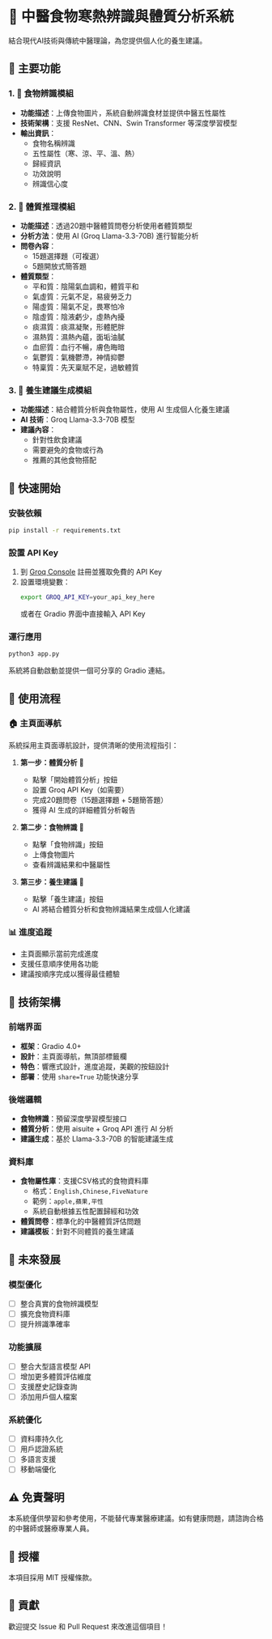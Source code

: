 # 🏥 中醫食物寒熱辨識與體質分析系統

結合現代AI技術與傳統中醫理論，為您提供個人化的養生建議。

## 🌟 主要功能

### 1. 🍎 食物辨識模組
- **功能描述**：上傳食物圖片，系統自動辨識食材並提供中醫五性屬性
- **技術架構**：支援 ResNet、CNN、Swin Transformer 等深度學習模型
- **輸出資訊**：
  - 食物名稱辨識
  - 五性屬性（寒、涼、平、溫、熱）
  - 歸經資訊
  - 功效說明
  - 辨識信心度

### 2. 🏥 體質推理模組
- **功能描述**：透過20題中醫體質問卷分析使用者體質類型
- **分析方法**：使用 AI (Groq Llama-3.3-70B) 進行智能分析
- **問卷內容**：
  - 15題選擇題（可複選）
  - 5題開放式簡答題
- **體質類型**：
  - 平和質：陰陽氣血調和，體質平和
  - 氣虛質：元氣不足，易疲勞乏力
  - 陽虛質：陽氣不足，畏寒怕冷
  - 陰虛質：陰液虧少，虛熱內擾
  - 痰濕質：痰濕凝聚，形體肥胖
  - 濕熱質：濕熱內蘊，面垢油膩
  - 血瘀質：血行不暢，膚色晦暗
  - 氣鬱質：氣機鬱滯，神情抑鬱
  - 特稟質：先天稟賦不足，過敏體質

### 3. 🌿 養生建議生成模組
- **功能描述**：結合體質分析與食物屬性，使用 AI 生成個人化養生建議
- **AI 技術**：Groq Llama-3.3-70B 模型
- **建議內容**：
  - 針對性飲食建議
  - 需要避免的食物或行為
  - 推薦的其他食物搭配

## 🚀 快速開始

### 安裝依賴
```bash
pip install -r requirements.txt
```

### 設置 API Key
1. 到 [Groq Console](https://console.groq.com/) 註冊並獲取免費的 API Key
2. 設置環境變數：
   ```bash
   export GROQ_API_KEY=your_api_key_here
   ```
   或者在 Gradio 界面中直接輸入 API Key

### 運行應用
```bash
python3 app.py
```

系統將自動啟動並提供一個可分享的 Gradio 連結。

## 📱 使用流程

### 🏠 主頁面導航
系統採用主頁面導航設計，提供清晰的使用流程指引：

1. **第一步：體質分析** 🏥
   - 點擊「開始體質分析」按鈕
   - 設置 Groq API Key（如需要）
   - 完成20題問卷（15題選擇題 + 5題簡答題）
   - 獲得 AI 生成的詳細體質分析報告

2. **第二步：食物辨識** 🍎
   - 點擊「食物辨識」按鈕
   - 上傳食物圖片
   - 查看辨識結果和中醫屬性

3. **第三步：養生建議** 🌿
   - 點擊「養生建議」按鈕
   - AI 將結合體質分析和食物辨識結果生成個人化建議

### 📊 進度追蹤
- 主頁面顯示當前完成進度
- 支援任意順序使用各功能
- 建議按順序完成以獲得最佳體驗

## 🔧 技術架構

### 前端界面
- **框架**：Gradio 4.0+
- **設計**：主頁面導航，無頂部標籤欄
- **特色**：響應式設計，進度追蹤，美觀的按鈕設計
- **部署**：使用 `share=True` 功能快速分享

### 後端邏輯
- **食物辨識**：預留深度學習模型接口
- **體質分析**：使用 aisuite + Groq API 進行 AI 分析
- **建議生成**：基於 Llama-3.3-70B 的智能建議生成

### 資料庫
- **食物屬性庫**：支援CSV格式的食物資料庫
  - 格式：`English,Chinese,FiveNature`
  - 範例：`apple,蘋果,平性`
  - 系統自動根據五性配置歸經和功效
- **體質問卷**：標準化的中醫體質評估問題
- **建議模板**：針對不同體質的養生建議

## 🎯 未來發展

### 模型優化
- [ ] 整合真實的食物辨識模型
- [ ] 擴充食物資料庫
- [ ] 提升辨識準確率

### 功能擴展
- [ ] 整合大型語言模型 API
- [ ] 增加更多體質評估維度
- [ ] 支援歷史記錄查詢
- [ ] 添加用戶個人檔案

### 系統優化
- [ ] 資料庫持久化
- [ ] 用戶認證系統
- [ ] 多語言支援
- [ ] 移動端優化

## ⚠️ 免責聲明

本系統僅供學習和參考使用，不能替代專業醫療建議。如有健康問題，請諮詢合格的中醫師或醫療專業人員。

## 📄 授權

本項目採用 MIT 授權條款。

## 🤝 貢獻

歡迎提交 Issue 和 Pull Request 來改進這個項目！ 